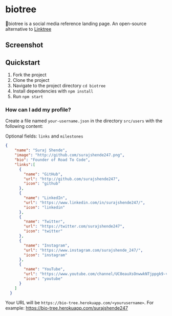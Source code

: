 # biotree
📃biotree is a social media reference landing page. An open-source alternative to [Linktree](https://linktr.ee/)

## Screenshot


## Quickstart

1. Fork the project
2. Clone the project
3. Navigate to the project directory `cd biotree`
4. Install dependencies with `npm install`
5. Run `npm start`



### How can I add my profile?

Create a file named `your-username.json` in the directory `src/users` with the following content:

Optional fields: `links` and `milestones`

```json
{
    "name": "Suraj Shende",
    "image": "http://github.com/surajshende247.png",
    "bio": "Founder of Road To Code",
    "links":[
      {
        "name": "GitHub",
        "url": "http://github.com/surajshende247",
        "icon": "github"
      },
      {
        "name": "LinkedIn",
        "url": "https://www.linkedin.com/in/surajshende247/",
        "icon": "linkedin"
      },
      {
        "name": "Twitter",
        "url": "https://twitter.com/surajshende247",
        "icon": "twitter"
      },
      {
        "name": "Instagram",
        "url": "https://www.instagram.com/surajshende_247/",
        "icon": "instagram"
      },
      {
        "name": "YouTube",
        "url": "https://www.youtube.com/channel/UC0eauXsOnwwkNTjppgk9-vw",
        "icon": "youtube"
      }
    ]
  }
```

Your URL will be `https://bio-tree.herokuapp.com/<yourusername>`. For example: <https://bio-tree.herokuapp.com/surajshende247>